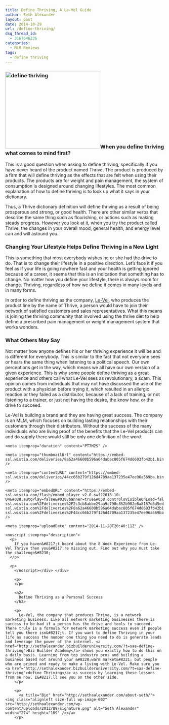 ```yaml
---
title: Define Thriving, A Le-Vel Guide
author: Seth Alexander
layout: post
date: 2014-10-29
url: /define-thriving/
dsq_thread_id:
  - 3167646236
categories:
  - MLM Reviews
tags:
  - define thriving
---
```

### <img class="alignleft size-medium wp-image-1654" src="http://sethaalexander.com/wp-content/uploads/2014/10/define-thriving-300x242.jpg" alt="define thriving" width="300" height="242" />When you define thriving what comes to mind first?

This is a good question when asking to define thriving, specifically if you have never heard of the product named Thrive. The product is produced by a firm that will define thriving as the effects that are felt when using their products. The products are for weight and pain management, the system of consumption is designed around changing lifestyles. The most common explanation of how to define thriving is to look up what it says in your dictionary.

Thus, a Thrive dictionary definition will define thriving as a result of being prosperous and strong, or good health. There are other similar verbs that describe the same thing such as flourishing, or actions such as making steady progress. However you look at it, when you try the product called Thrive, the changes in your overall mood, general health, and energy level can and will astound you.

### Changing Your Lifestyle Helps Define Thriving in a New Light

This is something that most everybody wishes he or she had the drive to do. That is to change their lifestyle in a positive direction. Let’s face it if you feel as if your life is going nowhere fast and your health is getting ignored because of a career, it seems that this is an indication that something has to change. No matter how you define your lifestyle, there is always room for change. Thriving, regardless of how we define it comes in many levels and in many forms.

In order to define thriving as the company, <a href="http://sethaalexander.com/level" target="_blank">Le-Vel</a>, who produces the product line by the name of Thrive, a person would have to join their network of satisfied customers and sales representatives. What this means is joining the thriving community that involved using the thrive diet to help define a prescribed pain management or weight management system that works wonders.

### What Others May Say

Not matter how anyone defines his or her thriving experience it will be and is different for everybody. This is similar to the fact that not everyone sees or hears the same thing when listening to a political speech. Our own perceptions get in the way, which means we all have our own version of a given experience. This is why some people define thriving as a great experience and others call what Le-Vel sees as revolutionary, a scam. This opinion comes from individuals that may not have discussed the use of the product with a physician before trying it, which resulted in an allergic reaction or they failed as a distributor, because of a lack of training, or not listening to a trainer, or just not having the desire, the know how, or the drive to succeed.

Le-Vel is building a brand and they are having great success. The company is an MLM, which focuses on building lasting relationships with their customers through their distributors. Without the success of the many individuals who are living proof of the benefits that the Le-Vel products can and do supply there would still be only one definition of the word.

<div id="wistia_tfqo3o1xes" class="wistia_embed" style="width:500px;height:309px;">
  <div itemprop="video" itemscope itemtype="http://schema.org/VideoObject">
    <meta itemprop="name" content="Thrive 8 Week Experience" />
    
    <meta itemprop="duration" content="PT7M2S" />
    
    <meta itemprop="thumbnailUrl" content="https://embed-ssl.wistia.com/deliveries/8a62a46600b596a64dabac805f674d6603fb42b1.bin" />
    
    <meta itemprop="contentURL" content="https://embed-ssl.wistia.com/deliveries/44cc66b279f126d4709aa137235e47ee96a569ba.bin" />
    
    <meta itemprop="embedURL" content="https://embed-ssl.wistia.com/flash/embed_player_v2.0.swf?2013-10-04&#038;autoPlay=false&#038;banner=true&#038;controlsVisibleOnLoad=false&#038;customColor=000000&#038;endVideoBehavior=default&#038;fullscreenDisabled=true&#038;hdUrl%5B2pass%5D=true&#038;hdUrl%5Bext%5D=flv&#038;hdUrl%5Bheight%5D=720&#038;hdUrl%5Bsize%5D=139214183&#038;hdUrl%5Btype%5D=hdflv&#038;hdUrl%5Burl%5D=https%3A%2F%2Fembed-ssl.wistia.com%2Fdeliveries%2F2c3cb8abbe29aa9c790c852b902e8a8157d6d5ed.bin&#038;hdUrl%5Bwidth%5D=1280&#038;mediaDuration=422.623&#038;playButtonVisible=true&#038;showPlayButton=true&#038;showPlaybar=true&#038;showVolume=true&#038;stillUrl=https%3A%2F%2Fembed-ssl.wistia.com%2Fdeliveries%2F8a62a46600b596a64dabac805f674d6603fb42b1.bin%3Fimage_crop_resized%3D500x281&#038;unbufferedSeek=false&#038;videoUrl=https%3A%2F%2Fembed-ssl.wistia.com%2Fdeliveries%2F44cc66b279f126d4709aa137235e47ee96a569ba.bin" />
    
    <meta itemprop="uploadDate" content="2014-11-28T20:40:11Z" />
    
    <noscript itemprop="description">
      <p>
        If you haven&#8217;t heard about the 8 Week Experience from Le-Vel Thrive then you&#8217;re missing out. Find out why you must take the challenge&#8230;
      </p>
      
      <p>
        </noscript></div> </div> 
        
        <p>
        </p>
        
        <h2>
          Define Thriving as a Personal Success
        </h2>
        
        <p>
          Le-Vel, the company that produces Thrive, is a network marketing business. Like all network marketing businesses there is success to be had if a person has the drive and tools to succeed. There truly is a formula for network marketing success even if people tell you there isn&#8217;t. If you want to define Thriving in your life as success the number one thing you need to do is generate leads and leverage the power of the internet. <a href="http://sethalexander.bizbuilderuniversity.com/?t=saa-define-thriving">Biz Builder Academy</a> shows you exactly how to do this on a daily basis. Learning from top industry pros and building a business based not around your &#8220;warm market&#8221; but people who are primed and ready to make a living with Le-Vel. Make sure you <a href="http://sethalexander.bizbuilderuniversity.com/?t=saa-define-thriving">define Thriving</a> as success by learning these lessons from me now, I&#8217;ll see you on the other side.
        </p>
        
        <p>
          <a title="Bio" href="http://sethaalexander.com/about-seth/"><img class="alignleft size-full wp-image-602" src="http://sethaalexander.com/wp-content/uploads/2012/09/signature.png" alt="Seth Alexander" width="274" height="109" /></a>
        </p>